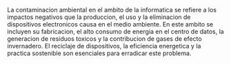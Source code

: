 La contaminacion ambiental en el ambito de la informatica se refiere a los impactos negativos que la produccion, el uso y la eliminacion de dispositivos electronicos causa en el medio ambiente. En este ambito se incluyen su fabricacion, el alto consumo de energia en el centro de datos, la generacion de residuos toxicos y la contribucion de gases de efecto invernadero. El reciclaje de dispositivos, la eficiencia energetica y la practica sostenible son esenciales para erradicar este problema. 
